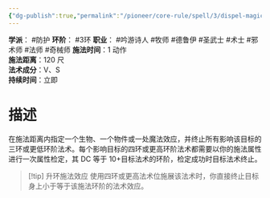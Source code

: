 ```yaml
---
{"dg-publish":true,"permalink":"/pioneer/core-rule/spell/3/dispel-magic/"}
---
```


**学派**： #防护
**环阶**： #3环
**职业**： #吟游诗人 #牧师 #德鲁伊 #圣武士 #术士 #邪术师 #法师 #奇械师
**施法时间**：1 动作  
**施法距离**：120 尺  
**法术成分**：V、S  
**持续时间**：立即
# 描述
在施法距离内指定一个生物、一个物件或一处魔法效应，并终止所有影响该目标的三环或更低环阶法术。每个影响目标的四环或更高环阶法术都需要以你的施法属性进行一次属性检定，其 DC 等于 10+目标法术的环阶，检定成功时目标法术终止。
>[!tip] 升环施法效应
>使用四环或更高法术位施展该法术时，你直接终止目标身上小于等于该施法环阶的法术效应。
